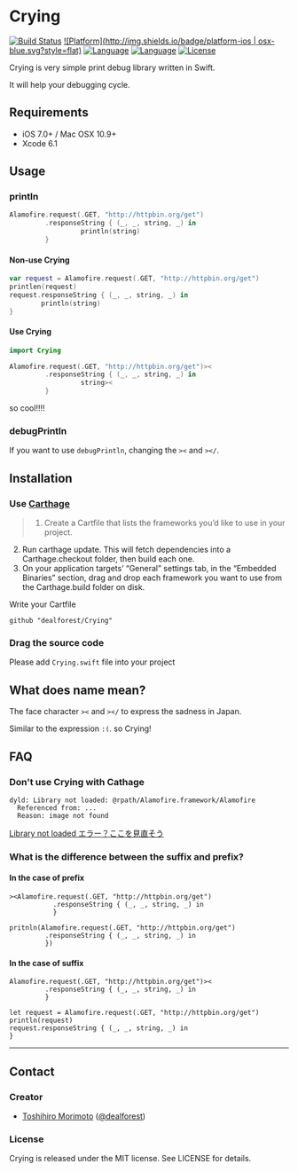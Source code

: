 # Crying
[![Build Status](http://img.shields.io/travis/dealforest/Crying.svg?style=flat)](http://travis-ci.org/dealforest/Crying)
[![Platform](http://img.shields.io/badge/platform-ios | osx-blue.svg?style=flat)](https://developer.apple.com/devcenter/ios/index.action)
[![Language](http://img.shields.io/badge/language-swift-brightgreen.svg?style=flat)](https://developer.apple.com/swift)
[![Language](http://img.shields.io/badge/cathage-v0.0.2-brightgreen.svg?style=flat)](https://developer.apple.com/swift)
[![License](http://img.shields.io/badge/license-MIT-333333.svg?style=flat)](http://travis-ci.org/dealforest/Crying)

Crying is very simple print debug library written in Swift.

It will help your debugging cycle.

## Requirements

* iOS 7.0+ / Mac OSX 10.9+
* Xcode 6.1

## Usage

### println

```Swift
Alamofire.request(.GET, "http://httpbin.org/get")
         .responseString { (_, _, string, _) in
                  println(string)
         }
```

#### Non-use Crying
```Swift
var request = Alamofire.request(.GET, "http://httpbin.org/get")
printlen(request)
request.responseString { (_, _, string, _) in
        println(string)
}
```

#### Use Crying
```Swift
import Crying

Alamofire.request(.GET, "http://httpbin.org/get")><
         .responseString { (_, _, string, _) in
                  string><
         }
```

so cool!!!!

### debugPrintln

If you want to use `debugPrintln`, changing the `><` and `></`.

## Installation

### Use [Carthage](https://github.com/Carthage/Carthage)


> 1. Create a Cartfile that lists the frameworks you’d like to use in your project.
2. Run carthage update. This will fetch dependencies into a Carthage.checkout folder, then build each one.
3. On your application targets’ “General” settings tab, in the “Embedded Binaries” section, drag and drop each framework you want to use from the Carthage.build folder on disk.

Write your Cartfile
```
github "dealforest/Crying"
```

### Drag the source code

Please add `Crying.swift` file into your project


## What does name mean?

The face character `><` and `></` to express the sadness in Japan.

Similar to the expression `:(`. so Crying!

## FAQ

### Don't use Crying with Cathage

```
dyld: Library not loaded: @rpath/Alamofire.framework/Alamofire
  Referenced from: ...
  Reason: image not found
```

[Library not loaded エラー？ここを見直そう](http://qiita.com/kakipo/items/3cd87e00bc96bc3888b2)

### What is the difference between the suffix and prefix?

#### In the case of prefix


```
><Alamofire.request(.GET, "http://httpbin.org/get")
           .responseString { (_, _, string, _) in
           }
```

```
pritnln(Alamofire.request(.GET, "http://httpbin.org/get")
         .responseString { (_, _, string, _) in
         })
```

#### In the case of suffix

```
Alamofire.request(.GET, "http://httpbin.org/get")><
         .responseString { (_, _, string, _) in
         }
```

```
let request = Alamofire.request(.GET, "http://httpbin.org/get")
println(request)
request.responseString { (_, _, string, _) in
}
```

---

## Contact

### Creator

- [Toshihiro Morimoto](http://github.com/dealforest) ([@dealforest](https://twitter.com/dealforest))

### License

Crying is released under the MIT license. See LICENSE for details.
